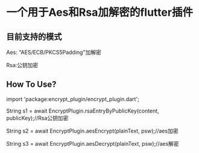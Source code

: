 # 一个用于Aes和Rsa加解密的flutter插件
## 目前支持的模式
  Aes: "AES/ECB/PKCS5Padding"加解密

  Rsa:公钥加密


## How To Use?
 import 'package:encrypt_plugin/encrypt_plugin.dart';

 String s1 = await EncryptPlugin.rsaEntryByPublicKey(content, publicKey);//Rsa公钥加密

  String s2 = await EncryptPlugin.aesEncrypt(plainText, psw);//aes加密

  String s3 = await EncryptPlugin.aesDecrypt(plainText, psw);//aes解密

